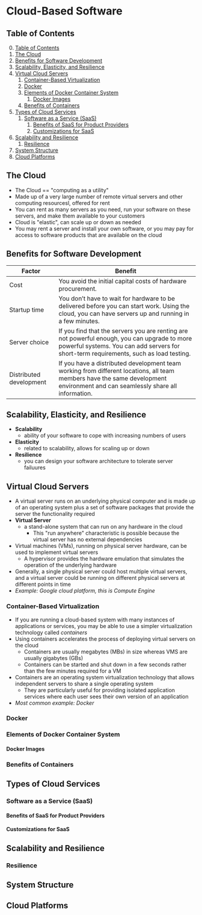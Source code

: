 # Cloud-Based Software

## Table of Contents

0. [Table of Contents](#table-of-contents)
1. [The Cloud](#the-cloud)
2. [Benefits for Software Development](#benefits-for-software-development)
3. [Scalability, Elasticity, and Resilience](#scalability-elasticity-and-resilience)
4. [Virtual Cloud Servers](#virtual-cloud-servers)
    1. [Container-Based Virtualization](#container-based-virtualization)
    2. [Docker](#docker)
    3. [Elements of Docker Container System](#elements-of-docker-container-system)
        1. [Docker Images](#docker-images)
    4. [Benefits of Containers](#benefits-of-containers)
4. [Types of Cloud Services](#types-of-cloud-services)
    1. [Software as a Service (SaaS)](#software-as-a-service-saas)
        1. [Benefits of SaaS for Product Providers](#benefits-of-saas-for-product-providers)
        2. [Customizations for SaaS](#customizations-for-saas)
5. [Scalability and Resilience](#scalability-and-resilience)
    1. [Resilience](#resilience)
6. [System Structure]()
7. [Cloud Platforms](#cloud-platforms)

## The Cloud

- The Cloud == "computing as a utility"
- Made up of a very large number of remote virtual servers and other computing resourcesl, offered for rent
- You can rent as many servers as you need, run your software on these servers, and make them available to your customers
- Cloud is "elastic", can scale up or down as needed
- You may rent a server and install your own software, or you may pay for access to software products that are available on the cloud 

## Benefits for Software Development

| Factor                | Benefit                                                                                           |
|-----------------------|---------------------------------------------------------------------------------------------------|
| Cost                  | You avoid the initial capital costs of hardware procurement.                                      |
| Startup time          | You don’t have to wait for hardware to be delivered before you can start work. Using the cloud, you can have servers up and running in a few minutes. |
| Server choice         | If you find that the servers you are renting are not powerful enough, you can upgrade to more powerful systems. You can add servers for short-term requirements, such as load testing. |
| Distributed development | If you have a distributed development team working from different locations, all team members have the same development environment and can seamlessly share all information. |

## Scalability, Elasticity, and Resilience

- **Scalability**
    - ability of your software to cope with increasing numbers of users
- **Elasticity**
    - related to scalability, allows for scaling up or down
- **Resilience**
    - you can design your software architecture to tolerate server failuures

## Virtual Cloud Servers

- A virtual server runs on an underlying physical computer and is made up of an operating system plus a set of software packages that provide the server the functionality required
- **Virtual Server**
    - a stand-alone system that can run on any hardware in the cloud
        - This "run anywhere" characteristic is possible because the virtual server has no external dependencies
- Virtual machines (VMs), running on physical server hardware, can be used to implement virtual servers
    - A hypervisor provides the hardware emulation that simulates the operation of the underlying hardware
- Generally, a single physical server could host multiple virtual servers, and a virtual server could be running on different physical servers at different points in time
- *Example: Google cloud platform, this is Compute Engine*

### Container-Based Virtualization

- If you are running a cloud-based system with many instances of applications or services, you may be able to use a simpler virtualization technology called *containers*
- Using containers accelerates the process of deploying virtual servers on the cloud
    - Containers are usually megabytes (MBs) in size whereas VMS are usually gigabytes (GBs)
    - Containers can be started and shut down in a few seconds rather than the few minutes required for a VM
- Containers are an operating system virtualization technology that allows independent servers to share a single operating system
    - They are particularly useful for providing isolated application services where each user sees their own version of an application
- *Most common example: Docker*

### Docker

### Elements of Docker Container System

#### Docker Images

### Benefits of Containers

## Types of Cloud Services

### Software as a Service (SaaS)

#### Benefits of SaaS for Product Providers

#### Customizations for SaaS

## Scalability and Resilience

### Resilience

## System Structure

## Cloud Platforms
